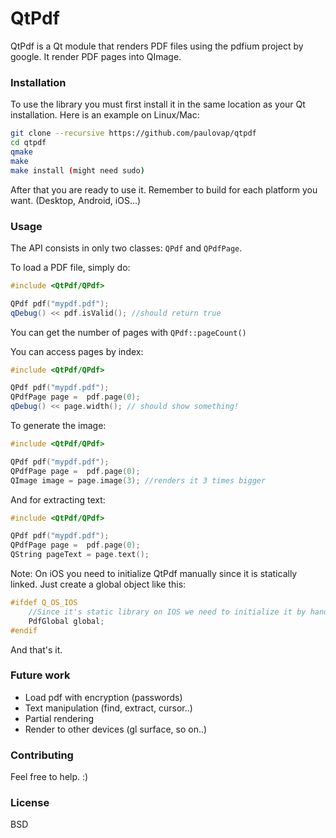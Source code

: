 # QtPdf

QtPdf is a Qt module that renders PDF files using the pdfium project by google. It render PDF pages into QImage.

### Installation
To use the library you must first install it in the same location as your Qt installation. Here is an example on Linux/Mac:

```sh
git clone --recursive https://github.com/paulovap/qtpdf
cd qtpdf
qmake
make
make install (might need sudo)
```
After that you are ready to use it. Remember to build for each platform you want. (Desktop, Android, iOS...)

### Usage

The API consists in only two classes: `QPdf` and `QPdfPage`.

To load a PDF file, simply do:
```cpp
#include <QtPdf/QPdf>

QPdf pdf("mypdf.pdf");
qDebug() << pdf.isValid(); //should return true
```

You can get the number of pages with `QPdf::pageCount()`

You can access pages by index:

```cpp
#include <QtPdf/QPdf>

QPdf pdf("mypdf.pdf");
QPdfPage page =  pdf.page(0);
qDebug() << page.width(); // should show something!
```

To generate the image:

```cpp
#include <QtPdf/QPdf>

QPdf pdf("mypdf.pdf");
QPdfPage page =  pdf.page(0);
QImage image = page.image(3); //renders it 3 times bigger
```

And for extracting text:

```cpp
#include <QtPdf/QPdf>

QPdf pdf("mypdf.pdf");
QPdfPage page =  pdf.page(0);
QString pageText = page.text();
```

Note: On iOS you need to initialize QtPdf manually since it is statically linked. Just create a global object like this:

```cpp
#ifdef Q_OS_IOS
    //Since it's static library on IOS we need to initialize it by hand
    PdfGlobal global;
#endif
```

And that's it.

### Future work

 - Load pdf with encryption (passwords)
 - Text manipulation (find, extract, cursor..)
 - Partial rendering
 - Render to other devices (gl surface, so on..)

### Contributing
Feel free to help. :)

### License
BSD
